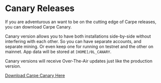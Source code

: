 # Canary Releases

If you are adventurous an want to be on the cutting edge of Carpe releases, you can download Carpe Canary.

Canary version allows you to have both installations side-by-side without interfering with each other. So you can have separate accounts, and separate mining. Or even keep one for running on testnet and the other on mainnet. App data will be stored at `[HOME]/0L_CANARY`.

Canary versions will receive Over-The-Air updates just like the production version.

[Download Carpe Canary Here](https://github.com/OLSF/carpe/releases/tag/v0.5.0-canary.rc.1)




